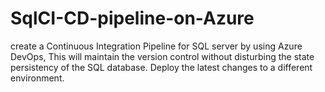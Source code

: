# SqlCI-CD-pipeline-on-Azure
create a Continuous Integration  Pipeline for SQL server by using Azure DevOps, This will maintain the version control without disturbing the state persistency of the SQL database. Deploy the latest changes to a different environment.
